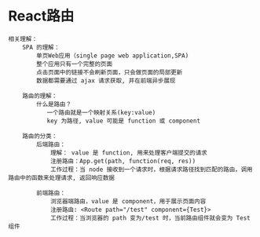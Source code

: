 # React路由
    相关理解：
        SPA 的理解：
            单页Web应用（single page web application,SPA)
            整个应用只有一个完整的页面 
            点击页面中的链接不会刷新页面，只会做页面的局部更新
            数据都需要通过 ajax 请求获取, 并在前端异步展现

        路由的理解：
            什么是路由？
               一个路由就是一个映射关系(key:value)
               key 为路径, value 可能是 function 或 component

        路由的分类：
            后端路由：
                理解： value 是 function, 用来处理客户端提交的请求
                注册路由：App.get(path, function(req, res))
                工作过程：当 node 接收到一个请求时，根据请求路径找到匹配的路由，调用路由中的函数来处理请求, 返回响应数据
                
            前端路由：
                浏览器端路由，value 是 component，用于展示页面内容
                注册路由: <Route path="/test" component={Test}>
                工作过程：当浏览器的 path 变为/test 时，当前路由组件就会变为 Test 组件